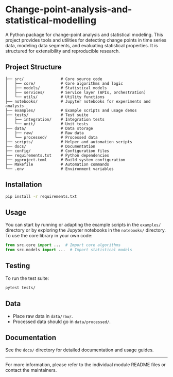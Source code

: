 # Change-point-analysis-and-statistical-modelling

A Python package for change-point analysis and statistical modeling. This project provides tools and utilities for detecting change points in time series data, modeling data segments, and evaluating statistical properties. It is structured for extensibility and reproducible research.

## Project Structure

```
├── src/                # Core source code
│   ├── core/           # Core algorithms and logic
│   ├── models/         # Statistical models
│   ├── services/       # Service layer (APIs, orchestration)
│   └── utils/          # Utility functions
├── notebooks/          # Jupyter notebooks for experiments and analysis
├── examples/           # Example scripts and usage demos
├── tests/              # Test suite
│   ├── integration/    # Integration tests
│   └── unit/           # Unit tests
├── data/               # Data storage
│   ├── raw/            # Raw data
│   └── processed/      # Processed data
├── scripts/            # Helper and automation scripts
├── docs/               # Documentation
├── config/             # Configuration files
├── requirements.txt    # Python dependencies
├── pyproject.toml      # Build system configuration
├── Makefile            # Automation commands
└── .env                # Environment variables
```

## Installation

```bash
pip install -r requirements.txt
```

## Usage

You can start by running or adapting the example scripts in the `examples/` directory or by exploring the Jupyter notebooks in the `notebooks/` directory. To use the core library in your own code:

```python
from src.core import ...  # Import core algorithms
from src.models import ...  # Import statistical models
```

## Testing

To run the test suite:

```bash
pytest tests/
```

## Data

- Place raw data in `data/raw/`.
- Processed data should go in `data/processed/`.

## Documentation

See the `docs/` directory for detailed documentation and usage guides.

---

For more information, please refer to the individual module README files or contact the maintainers.
